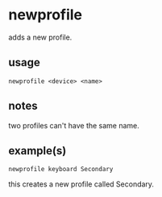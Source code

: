 # newprofile

adds a new profile.

## usage

```
newprofile <device> <name>
```

## notes

two profiles can't have the same name.

## example(s)

```
newprofile keyboard Secondary
```

this creates a new profile called Secondary.
